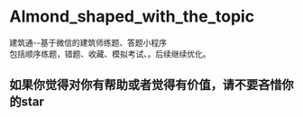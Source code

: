 # Almond_shaped_with_the_topic
建筑通--基于微信的建筑师练题、答题小程序<br>包括顺序练题，错题、收藏、模拟考试、。后续继续优化。

## **如果你觉得对你有帮助或者觉得有价值，请不要吝惜你的star**



